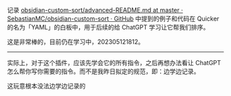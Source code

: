 记录 [obsidian-custom-sort/advanced-README.md at master · SebastianMC/obsidian-custom-sort · GitHub](https://github.com/SebastianMC/obsidian-custom-sort/blob/master/advanced-README.md) 中提到的例子和代码在 Quicker 的名为「YAML」的白板中，用于后续的给 ChatGPT 学习让它帮我们排序。

这是非常棒的，目前仍在学习中，202305121812。

---

实际上，对于这个插件，应该先学会它的所有指令，之后再想办法看让 ChatGPT 怎么帮你写你需要的指令。而不是我昨日拟定的规范，即：边学边记录。

这玩意根本没法边学边记录的